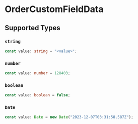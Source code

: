 # OrderCustomFieldData


## Supported Types

### `string`

```typescript
const value: string = "<value>";
```

### `number`

```typescript
const value: number = 128403;
```

### `boolean`

```typescript
const value: boolean = false;
```

### `Date`

```typescript
const value: Date = new Date("2023-12-07T03:31:58.587Z");
```

